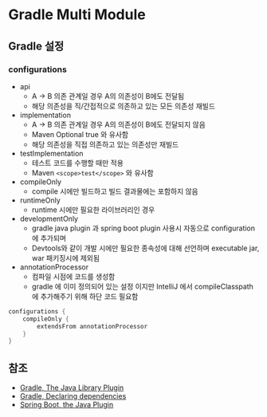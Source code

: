 # Gradle Multi Module

## Gradle 설정
### configurations
- api
  - A -> B 의존 관계일 경우 A의 의존성이 B에도 전달됨
  - 해당 의존성을 직/간접적으로 의존하고 있는 모든 의존성 재빌드
- implementation
  - A -> B 의존 관계일 경우 A의 의존성이 B에도 전달되지 않음
  - Maven Optional true 와 유사함
  - 해당 의존성을 직접 의존하고 있는 의존성만 재빌드
- testImplementation
  - 테스트 코드를 수행할 때만 적용
  - Maven `<scope>test</scope>` 와 유사함
- compileOnly
  - compile 시에만 빌드하고 빌드 결과물에는 포함하지 않음
- runtimeOnly
    - runtime 시에만 필요한 라이브러리인 경우
- developmentOnly
  - gradle java plugin 과 spring boot plugin 사용시 자동으로 configuration 에 추가되며
  - Devtools와 같이 개발 시에만 필요한 종속성에 대해 선언하며 executable jar, war 패키징시에 제외됨
- annotationProcessor
  - 컴파일 시점에 코드를 생성함
  - gradle 에 이미 정의되어 있는 설정 이지만 IntelliJ 에서 compileClasspath 에 추가해주기 위해 하단 코드 필요함
```groovy
configurations {
    compileOnly {
        extendsFrom annotationProcessor
    }
}
```

## 참조
- [Gradle, The Java Library Plugin](https://docs.gradle.org/current/userguide/java_library_plugin.html#sec:java_library_configurations_graph)
- [Gradle, Declaring dependencies
  ](https://docs.gradle.org/current/userguide/declaring_dependencies.html)
- [Spring Boot, the Java Plugin
  ](https://docs.spring.io/spring-boot/docs/current/gradle-plugin/reference/htmlsingle/#reacting-to-other-plugins.java)